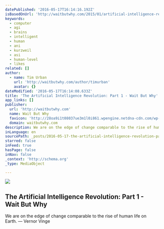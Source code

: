 ```yaml
---
datePublished: '2016-05-17T16:14:16.192Z'
isBasedOnUrl: 'http://waitbutwhy.com/2015/01/artificial-intelligence-revolution-1.html'
keywords:
  - computer
  - agi
  - brains
  - intelligent
  - human
  - ani
  - kurzweil
  - asi
  - human-level
  - likes
related: []
author:
  - name: Tim Urban
    url: 'http://waitbutwhy.com/author/timurban'
    avatar: {}
dateModified: '2016-05-17T16:14:08.633Z'
title: 'The Artificial Intelligence Revolution: Part 1 - Wait But Why'
app_links: []
publisher:
  url: 'http://waitbutwhy.com'
  name: Wait But Why
  favicon: 'http://28oa9i1t08037ue3m1l0i861.wpengine.netdna-cdn.com/wp-content/themes/waitbutwhy/images/favicon.ico'
  domain: waitbutwhy.com
description: We are on the edge of change comparable to the rise of human life on Earth. — Vernor Vinge
inLanguage: en
sourcePath: _posts/2016-05-17-the-artificial-intelligence-revolution-part-1-wait-but-wh.md
starred: false
inFeed: true
hasPage: false
inNav: false
_context: 'http://schema.org'
_type: MediaObject

---
```

<article style=""><img src="https://the-grid-user-content.s3-us-west-2.amazonaws.com/908af409-c74d-4921-821b-f8e26420868e.jpg" /><h1>The Artificial Intelligence Revolution: Part 1 - Wait But Why</h1><p>We are on the edge of change comparable to the rise of human life on Earth. — Vernor Vinge</p></article>